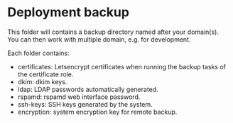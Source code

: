 # Deployment backup

This folder will contains a backup directory named after your domain(s).
You can then work with multiple domain, e.g. for development.

Each folder contains:

- certificates: Letsencrypt certificates when running the backup tasks of the certificate role.
- dkim: dkim keys.
- ldap: LDAP passwords automatically generated.
- rspamd: rspamd web interface password.
- ssh-keys: SSH keys generated by the system.
- encryption: system encryption key for remote backup.
